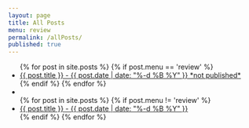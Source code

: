 ```yaml
---
layout: page
title: All Posts
menu: review
permalink: /allPosts/
published: true
---
```


<ul>
  {% for post in site.posts %}
    {% if post.menu == 'review' %}
    <li>
      <a href="{{ post.url }}">{{ post.title }} - {{ post.date | date: "%-d %B %Y" }} *not published*</a>
    </li>
    {% endif %}
  {% endfor %}
  <li></li>
  {% for post in site.posts %}
    {% if post.menu != 'review' %}
    <li>
      <a href="{{ post.url }}">{{ post.title }} - {{ post.date | date: "%-d %B %Y" }} </a>
    </li>
    {% endif %}
  {% endfor %}
</ul>
